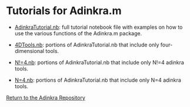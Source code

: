 # Tutorials for Adinkra.m

* [AdinkraTutorial.nb](https://raw.githubusercontent.com/HEPTHools/Adinkra/master/AdinkraTutorial.nb): full tutorial notebook file with examples on how to use the various functions of the Adinkra.m package.

* [4DTools.nb](https://raw.githubusercontent.com/HEPTHools/Adinkra/master/Examples/4DTools.nb): portions of AdinkraTutorial.nb that include only four-dimensional tools.

* [N!=4.nb](https://raw.githubusercontent.com/HEPTHools/Adinkra/master/Examples/N!=4.nb): portions of AdinkraTutorial.nb that include only N!=4 adinkra tools.

* [N=4.nb](https://raw.githubusercontent.com/HEPTHools/Adinkra/master/Examples/N=4.nb): portions of AdinkraTutorial.nb that include only N=4 adinkra tools.

[Return to the Adinkra Repository](https://hepthools.github.io/Adinkra/)
